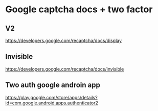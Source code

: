 
# Google captcha docs + two factor

## V2
https://developers.google.com/recaptcha/docs/display

## Invisible
https://developers.google.com/recaptcha/docs/invisible

## Two auth google androin app
https://play.google.com/store/apps/details?id=com.google.android.apps.authenticator2
